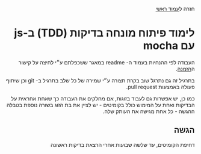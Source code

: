 <div dir="rtl">
<div>
</div>

חזרה ל[עמוד ראשי](../../../../..)


# לימוד פיתוח מונחה בדיקות (TDD) ב-js עם mocha

העבודה לפי ההנחיות בעמוד ה- readme במאגר ששכפלתם ע״י לחיצה על קישור ה[הזמנה][ex4-invitation].

בתרגיל זה גם נתרגל שוב בקרת תצורה ע״י שמירה של כל שלב בתרגיל ב- git וכן שיתוף פעולה באמצעות pull request.


כמו כן, יש אפשרות גם לעבוד בזוגות, אם מחלקים את העבודה כך שאחת אחראית על הבדיקות ואחת על המימוש כולל בקומיטים - יש לציין את בת הזוג בשורה נוספת בטבלה ההגשה - כל אחת מגישה את העותק שלה.
## הגשה
דחיפת הקומיטים, עד שלשה שבועות אחרי הרצאת בדיקות ראשונה

<!-- links -->
[ex4-invitation]: https://classroom.github.com/assignment-invitations/1edb8a3efe788c62781a61b4ec76aae1